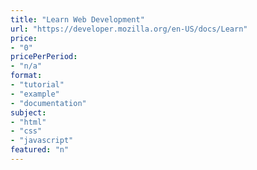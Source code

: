```yaml
---
title: "Learn Web Development"
url: "https://developer.mozilla.org/en-US/docs/Learn"
price: 
- "0"
pricePerPeriod: 
- "n/a"
format: 
- "tutorial"
- "example"
- "documentation"
subject: 
- "html"
- "css"
- "javascript"
featured: "n"
---
```

